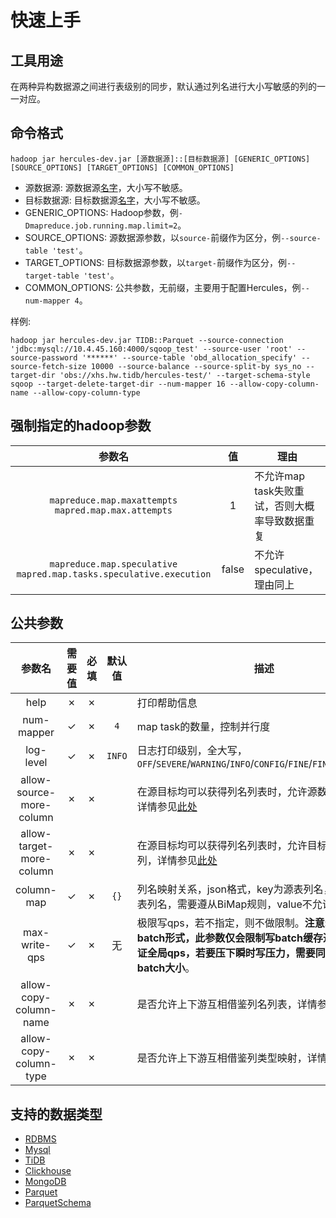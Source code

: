 # 快速上手
## 工具用途
在两种异构数据源之间进行表级别的同步，默认通过列名进行大小写敏感的列的一一对应。  
## 命令格式
```
hadoop jar hercules-dev.jar [源数据源]::[目标数据源] [GENERIC_OPTIONS] [SOURCE_OPTIONS] [TARGET_OPTIONS] [COMMON_OPTIONS]
```
+ 源数据源: 源数据源[名字](../Introduction.md#概览)，大小写不敏感。
+ 目标数据源: 目标数据源[名字](../Introduction.md#概览)，大小写不敏感。
+ GENERIC_OPTIONS: Hadoop参数，例`-Dmapreduce.job.running.map.limit=2`。
+ SOURCE_OPTIONS: 源数据源参数，以`source-`前缀作为区分，例`--source-table 'test'`。
+ TARGET_OPTIONS: 目标数据源参数，以`target-`前缀作为区分，例`--target-table 'test'`。
+ COMMON_OPTIONS: 公共参数，无前缀，主要用于配置Hercules，例`--num-mapper 4`。

样例:
```
hadoop jar hercules-dev.jar TIDB::Parquet --source-connection 'jdbc:mysql://10.4.45.160:4000/sqoop_test' --source-user 'root' --source-password '******' --source-table 'obd_allocation_specify' --source-fetch-size 10000 --source-balance --source-split-by sys_no --target-dir 'obs://xhs.hw.tidb/hercules-test/' --target-schema-style sqoop --target-delete-target-dir --num-mapper 16 --allow-copy-column-name --allow-copy-column-type
```

## 强制指定的hadoop参数

|参数名|值|理由|
|:---:|:---:|---|
|`mapreduce.map.maxattempts` `mapred.map.max.attempts`|1|不允许map task失败重试，否则大概率导致数据重复|
|`mapreduce.map.speculative` `mapred.map.tasks.speculative.execution`|false|不允许speculative，理由同上|

## 公共参数

|参数名|需要值|必填|默认值|描述|例|
|:---:|:---:|:---:|:---:|---|:---:|
|help|✗|✗| |打印帮助信息| |
|num-mapper|✓|✗|`4`|map task的数量，控制并行度| |
|log-level|✓|✗|`INFO`|日志打印级别，全大写，`OFF`/`SEVERE`/`WARNING`/`INFO`/`CONFIG`/`FINE`/`FINER`/`FINEST`/`ALL`| |
|allow-source-more-column|✗|✗| |在源目标均可以获得列名列表时，允许源数据源表多列，详情参见[此处](../dev/Core.md#schemanegotiator)| |
|allow-target-more-column|✗|✗| |在源目标均可以获得列名列表时，允许目标数据源表多列，详情参见[此处](../dev/Core.md#schemanegotiator)| |
|column-map|✓|✗|`{}`|列名映射关系，json格式，key为源表列名，value为目标表列名，需要遵从BiMap规则，value不允许重复|`{"source_column": "target_column"}`|
|max-write-qps|✓|✗|无|极限写qps，若不指定，则不做限制。**注意: 若下游写使用batch形式，此参数仅会限制写batch缓存速度，仅能保证全局qps，若要压下瞬时写压力，需要同时考虑减小batch大小**。| |
|allow-copy-column-name|✗|✗| |是否允许上下游互相借鉴列名列表，详情参见[此处](../dev/Core.md#schemanegotiator)| |
|allow-copy-column-type|✗|✗| |是否允许上下游互相借鉴列类型映射，详情参见[此处](../dev/Core.md#schemanegotiator)| |

## 支持的数据类型
+ [RDBMS](./RDBMS.md)
+ [Mysql](./Mysql.md)
+ [TiDB](./TiDB.md)
+ [Clickhouse](./Clickhouse.md)
+ [MongoDB](./MongoDB.md)
+ [Parquet](./Parquet.md)
+ [ParquetSchema](./ParquetSchema.md)